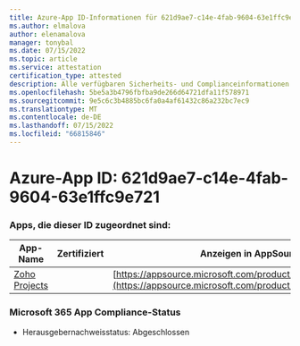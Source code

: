 ```yaml
---
title: Azure-App ID-Informationen für 621d9ae7-c14e-4fab-9604-63e1ffc9e721
ms.author: elmalova
author: elenamalova
manager: tonybal
ms.date: 07/15/2022
ms.topic: article
ms.service: attestation
certification_type: attested
description: Alle verfügbaren Sicherheits- und Complianceinformationen für 621d9ae7-c14e-4fab-9604-63e1ffc9e721.
ms.openlocfilehash: 5be5a3b4796fbfba9de266d64721dfa11f578971
ms.sourcegitcommit: 9e5c6c3b4885bc6fa0a4af61432c86a232bc7ec9
ms.translationtype: MT
ms.contentlocale: de-DE
ms.lasthandoff: 07/15/2022
ms.locfileid: "66815846"
---
```

# <a name="azure-app-id-621d9ae7-c14e-4fab-9604-63e1ffc9e721"></a>Azure-App ID: 621d9ae7-c14e-4fab-9604-63e1ffc9e721


### <a name="apps-associated-with-this-id"></a>Apps, die dieser ID zugeordnet sind:
| **App-Name** | **Zertifiziert** | **Anzeigen in AppSource** |
|--------------|---------------|-----------------------|
| [Zoho Projects](../forward/WA104381668.md) |  | [https://appsource.microsoft.com/product/office/WA104381668](https://appsource.microsoft.com/product/office/WA104381668) |

### <a name="microsoft-365-app-compliance-status"></a>Microsoft 365 App Compliance-Status
- Herausgebernachweisstatus: Abgeschlossen
